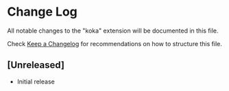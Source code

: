 # Change Log
All notable changes to the "koka" extension will be documented in this file.

Check [Keep a Changelog](http://keepachangelog.com/) for recommendations on how to structure this file.

## [Unreleased]
- Initial release